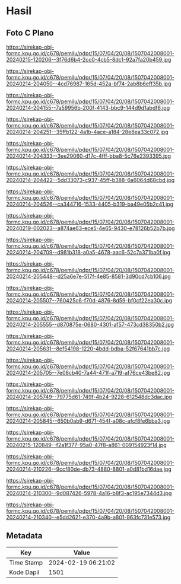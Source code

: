 # Hasil

## Foto C Plano

https://sirekap-obj-formc.kpu.go.id/c678/pemilu/pdpr/15/07/04/20/08/1507042008001-20240215-120206--3f76d6b4-2cc0-4cb5-8dc1-92a7fa20b459.jpg

https://sirekap-obj-formc.kpu.go.id/c678/pemilu/pdpr/15/07/04/20/08/1507042008001-20240214-204050--4cd76987-165d-452a-bf74-2ab8b6eff35b.jpg

https://sirekap-obj-formc.kpu.go.id/c678/pemilu/pdpr/15/07/04/20/08/1507042008001-20240214-204155--7a59956b-200f-4143-bbc9-144d9d1abdf6.jpg

https://sirekap-obj-formc.kpu.go.id/c678/pemilu/pdpr/15/07/04/20/08/1507042008001-20240214-204251--35ffb122-4a1b-4ace-a184-28e8ea33c072.jpg

https://sirekap-obj-formc.kpu.go.id/c678/pemilu/pdpr/15/07/04/20/08/1507042008001-20240214-204333--3ee29060-d17c-4fff-bba8-5c76e2393395.jpg

https://sirekap-obj-formc.kpu.go.id/c678/pemilu/pdpr/15/07/04/20/08/1507042008001-20240214-204422--5dd33073-c937-45ff-b388-6a6064d68cbd.jpg

https://sirekap-obj-formc.kpu.go.id/c678/pemilu/pdpr/15/07/04/20/08/1507042008001-20240214-204526--ca344716-1533-4405-b319-ba49e05b2c41.jpg

https://sirekap-obj-formc.kpu.go.id/c678/pemilu/pdpr/15/07/04/20/08/1507042008001-20240219-002023--a874ae63-ece5-4e65-9430-e78126b52b7b.jpg

https://sirekap-obj-formc.kpu.go.id/c678/pemilu/pdpr/15/07/04/20/08/1507042008001-20240214-204709--d981b318-a0a5-4678-aac6-52c7a371ba0f.jpg

https://sirekap-obj-formc.kpu.go.id/c678/pemilu/pdpr/15/07/04/20/08/1507042008001-20240214-205448--d25a6e7e-517f-4e85-8581-3d90cd7cb106.jpg

https://sirekap-obj-formc.kpu.go.id/c678/pemilu/pdpr/15/07/04/20/08/1507042008001-20240214-205507--760425c6-f70d-4876-8d59-bf0cf22ea30c.jpg

https://sirekap-obj-formc.kpu.go.id/c678/pemilu/pdpr/15/07/04/20/08/1507042008001-20240214-205555--d870875e-0680-4301-a157-473cd38350b2.jpg

https://sirekap-obj-formc.kpu.go.id/c678/pemilu/pdpr/15/07/04/20/08/1507042008001-20240214-205631--8ef54198-1220-4bdd-bdba-52f67641bb7c.jpg

https://sirekap-obj-formc.kpu.go.id/c678/pemilu/pdpr/15/07/04/20/08/1507042008001-20240214-205705--7e08cb40-7a44-471f-a719-af76ce43be82.jpg

https://sirekap-obj-formc.kpu.go.id/c678/pemilu/pdpr/15/07/04/20/08/1507042008001-20240214-205749--79775d61-749f-4b24-9228-612548dc3dac.jpg

https://sirekap-obj-formc.kpu.go.id/c678/pemilu/pdpr/15/07/04/20/08/1507042008001-20240214-205845--650b0ab9-d671-454f-a08c-afcf8fe6bba3.jpg

https://sirekap-obj-formc.kpu.go.id/c678/pemilu/pdpr/15/07/04/20/08/1507042008001-20240215-120849--f2a1f377-95a0-47f8-a861-009154923f14.jpg

https://sirekap-obj-formc.kpu.go.id/c678/pemilu/pdpr/15/07/04/20/08/1507042008001-20240214-210226--9ccf80de-db73-4880-8801-a0d81bd16dae.jpg

https://sirekap-obj-formc.kpu.go.id/c678/pemilu/pdpr/15/07/04/20/08/1507042008001-20240214-210300--9d087426-5978-4a16-b8f3-ac195e7344d3.jpg

https://sirekap-obj-formc.kpu.go.id/c678/pemilu/pdpr/15/07/04/20/08/1507042008001-20240214-210340--e5dd2621-e370-4a9b-a801-963fc731e573.jpg


## Metadata

| Key        | Value               |
| ---------- | ------------------- |
| Time Stamp | 2024-02-19 06:21:02 |
| Kode Dapil | 1501                |



